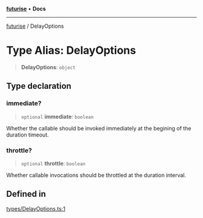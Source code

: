 [**futurise**](../README.md) • **Docs**

***

[futurise](../README.md) / DelayOptions

# Type Alias: DelayOptions

> **DelayOptions**: `object`

## Type declaration

### immediate?

> `optional` **immediate**: `boolean`

Whether the callable should be invoked immediately at the begining of the duration timeout.

### throttle?

> `optional` **throttle**: `boolean`

Whether callable invocations should be throttled at the duration interval.

## Defined in

[types/DelayOptions.ts:1](https://github.com/nevoland/futurise/blob/8ffbf603501f9c1e62e0006561015802889e0a88/lib/types/DelayOptions.ts#L1)
